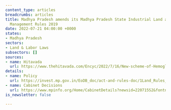 ```yaml
---
content_type: articles
breadcrumbs: articles
title: Madhya Pradesh amends its Madhya Pradesh State Industrial Land and Building
  Management Rules 2019
date: 2022-07-21 04:00:00 +0000
states:
- Madhya Pradesh
sectors:
- Land & Labor Laws
subsectors: []
sources:
- name: Hitavada
  url: https://www.thehitavada.com/Encyc/2022/7/16/New-scheme-of-Hemoglobinopathy-Diagnosis-Programme-approved.html
details:
- name: Policy
  url: https://invest.mp.gov.in/EoDB_doc/act-and-rules-doc/1Land_Rules_2019.pdf
- name: Cabinet Decisions
  url: https://www.mpinfo.org/Home/CabinetDetails?newsid=220715S2&fontname=FontEnglish&LocID=32&pubdate=07/15/2022
is_newsletter: false

---
```

